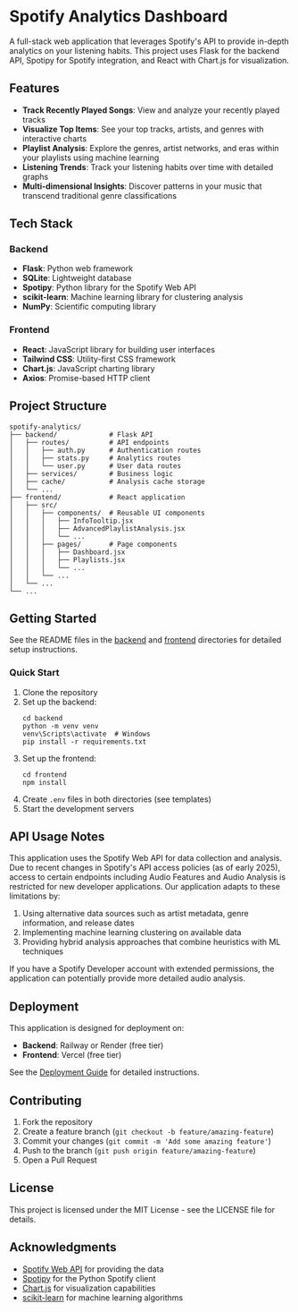 # Spotify Analytics Dashboard

A full-stack web application that leverages Spotify's API to provide in-depth analytics on your listening habits. This project uses Flask for the backend API, Spotipy for Spotify integration, and React with Chart.js for visualization.

## Features

- **Track Recently Played Songs**: View and analyze your recently played tracks
- **Visualize Top Items**: See your top tracks, artists, and genres with interactive charts
- **Playlist Analysis**: Explore the genres, artist networks, and eras within your playlists using machine learning
- **Listening Trends**: Track your listening habits over time with detailed graphs
- **Multi-dimensional Insights**: Discover patterns in your music that transcend traditional genre classifications

## Tech Stack

### Backend
- **Flask**: Python web framework
- **SQLite**: Lightweight database
- **Spotipy**: Python library for the Spotify Web API
- **scikit-learn**: Machine learning library for clustering analysis
- **NumPy**: Scientific computing library

### Frontend
- **React**: JavaScript library for building user interfaces
- **Tailwind CSS**: Utility-first CSS framework
- **Chart.js**: JavaScript charting library
- **Axios**: Promise-based HTTP client

## Project Structure

```
spotify-analytics/
├── backend/             # Flask API
│   ├── routes/          # API endpoints
│   │   ├── auth.py      # Authentication routes
│   │   ├── stats.py     # Analytics routes
│   │   └── user.py      # User data routes
│   ├── services/        # Business logic
│   ├── cache/           # Analysis cache storage
│   └── ...
├── frontend/            # React application
│   ├── src/
│   │   ├── components/  # Reusable UI components
│   │   │   ├── InfoTooltip.jsx
│   │   │   ├── AdvancedPlaylistAnalysis.jsx
│   │   │   └── ...
│   │   ├── pages/       # Page components
│   │   │   ├── Dashboard.jsx
│   │   │   ├── Playlists.jsx
│   │   │   └── ...
│   │   └── ...
│   └── ...
└── ...
```

## Getting Started

See the README files in the [backend](./backend/README.md) and [frontend](./frontend/README.md) directories for detailed setup instructions.

### Quick Start

1. Clone the repository
2. Set up the backend:
   ```
   cd backend
   python -m venv venv
   venv\Scripts\activate  # Windows
   pip install -r requirements.txt
   ```
3. Set up the frontend:
   ```
   cd frontend
   npm install
   ```
4. Create `.env` files in both directories (see templates)
5. Start the development servers

## API Usage Notes

This application uses the Spotify Web API for data collection and analysis. Due to recent changes in Spotify's API access policies (as of early 2025), access to certain endpoints including Audio Features and Audio Analysis is restricted for new developer applications. Our application adapts to these limitations by:

1. Using alternative data sources such as artist metadata, genre information, and release dates
2. Implementing machine learning clustering on available data
3. Providing hybrid analysis approaches that combine heuristics with ML techniques

If you have a Spotify Developer account with extended permissions, the application can potentially provide more detailed audio analysis.

## Deployment

This application is designed for deployment on:
- **Backend**: Railway or Render (free tier)
- **Frontend**: Vercel (free tier)

See the [Deployment Guide](./backend/README.md#deployment) for detailed instructions.

## Contributing

1. Fork the repository
2. Create a feature branch (`git checkout -b feature/amazing-feature`)
3. Commit your changes (`git commit -m 'Add some amazing feature'`)
4. Push to the branch (`git push origin feature/amazing-feature`)
5. Open a Pull Request

## License

This project is licensed under the MIT License - see the LICENSE file for details.

## Acknowledgments

- [Spotify Web API](https://developer.spotify.com/documentation/web-api/) for providing the data
- [Spotipy](https://spotipy.readthedocs.io/) for the Python Spotify client
- [Chart.js](https://www.chartjs.org/) for visualization capabilities
- [scikit-learn](https://scikit-learn.org/) for machine learning algorithms
